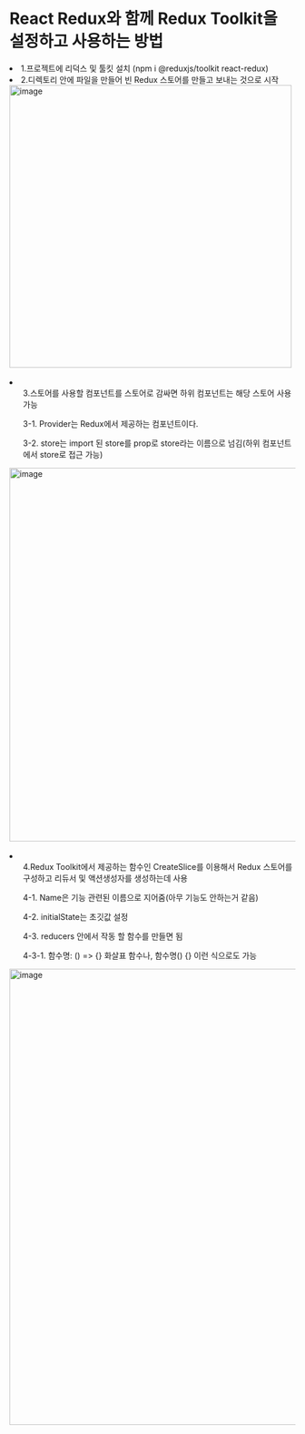 <h1>React Redux와 함께 Redux Toolkit을 설정하고 사용하는 방법</h1>



<li>1.프로젝트에 리덕스 및 툴킷 설치 (npm i @reduxjs/toolkit react-redux)</li>
<li>2.디렉토리 안에 파일을 만들어 빈 Redux 스토어를 만들고 보내는 것으로 시작</li>
<div><img width="497" alt="image" src="https://github.com/jumpjoong/react-redux-test/assets/100519998/902cf60b-eab0-4070-8e06-cee69d47f92e"></div>
</br>
<li>
  <ul>3.스토어를 사용할 컴포넌트를 스토어로 감싸면 하위 컴포넌트는 해당 스토어 사용 가능</ul>
  <ul>3-1. Provider는 Redux에서 제공하는 컴포넌트이다.</ul>
  <ul>3-2. store는 import 된 store를 prop로 store라는 이름으로 넘김(하위 컴포넌트에서 store로 접근 가능) </ul>
</li>
<div><img width="657" alt="image" src="https://github.com/jumpjoong/react-redux-test/assets/100519998/7c0db83b-850e-43f9-8698-5c43b74ec37c"></div>
</br>
<li>
  <ul>4.Redux Toolkit에서 제공하는 함수인 CreateSlice를 이용해서 Redux 스토어를 구성하고 리듀서 및 액션생성자를 생성하는데 사용</ul>
  <ul>4-1. Name은 기능 관련된 이름으로 지어줌(아무 기능도 안하는거 같음)</ul>
  <ul>4-2. initialState는 초깃값 설정 </ul>
  <ul>4-3. reducers 안에서 작동 할 함수를 만들면 됨</ul>
  <ul>4-3-1. 함수명: () => {} 화살표 함수나, 함수명() {} 이런 식으로도 가능</ul>
</li>
<div><img width="802" alt="image" src="https://github.com/jumpjoong/react-redux-test/assets/100519998/600586e4-9d6d-48f2-ba9b-61aa0f80eea4"></div>

